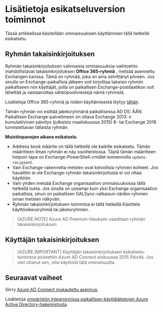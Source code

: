 <properties
   pageTitle="Azure AD Connect: Ominaisuuksien esikatselu | Microsoft Azure"
   description="Tässä ohjeaiheessa kerrotaan Lisää tiedot ominaisuuksia, jotka ovat Azure AD Connect esikatselussa."
   services="active-directory"
   documentationCenter=""
   authors="andkjell"
   manager="femila"
   editor=""/>

<tags
   ms.service="active-directory"  
   ms.workload="identity"
   ms.tgt_pltfrm="na"
   ms.devlang="na"
   ms.topic="article"
   ms.date="06/27/2016"
   ms.author="billmath"/>

# <a name="more-details-about-features-in-preview"></a>Lisätietoja esikatseluversion toiminnot
Tässä artikkelissa käsitellään ominaisuuksien käyttäminen tällä hetkellä esikatselu.

## <a name="group-writeback"></a>Ryhmän takaisinkirjoituksen
Ryhmän takaisinkirjoituksen valinnaisia ominaisuuksia-vaihtoehto mahdollistavat takaisinkirjoituksen **Office 365-ryhmiä** , metsää asennettu Exchangen kanssa. Tämä on ryhmää, joka on aina selvittänyt pilveen. Jos sinulla on Exchange-paikallisia jälkeen voit kirjoittaa takaisin ryhmiin paikalliseen niin käyttäjät, joilla on paikallisen Exchange-postilaatikon voit lähettää ja vastaanottaa sähköpostiviestejä nämä ryhmistä.

Lisätietoja Office 365-ryhmiä ja niiden käyttämisestä löytyy [tähän](http://aka.ms/O365g).

Tämän ryhmän voi esittää jakeluryhmänä paikallisessa AD DS: ÄÄN. Paikallisen Exchange-palvelimeen on oltava Exchange 2013: n kumulatiivinen päivitys (julkaistu maaliskuussa 2015) 8- tai Exchange 2016 tunnistettavan tällaista ryhmän.

**Muistiinpanojen aikana esikatselu**

- Address book määrite on tällä hetkellä ole kaikille esikatselu. Tämän määritteen ilman ryhmän ei näy osoitteistossa. Täytä tämän määritteen helpoin tapa on Exchange-PowerShell-cmdlet-komennolla `update-recipient`.
- Vain Exchange-rakennetta metsien ovat kelvollisia ryhmien kohteet. Jos havaittiin ei ole Exchange-ryhmän takaisinkirjoitusta ei voi ottaa käyttöön.
- Vain yhden metsää Exchange organisaation ominaisuuksissa tällä hetkellä tueta. Jos sinulla on useampi kuin yksi Exchange organisaation paikallisia, sinun on paikallisen GALSync-ratkaisun näiden ryhmien oman metsien näkyvän.
- Ryhmän takaisinkirjoituksen-toimintoa ei tällä hetkellä Käsittele käyttöoikeusryhmiä tai jakeluryhmien.

>[AZURE.NOTE] Azure AD Premium-tilauksen vaaditaan ryhmän takaisinkirjoituksen.

## <a name="user-writeback"></a>Käyttäjän takaisinkirjoituksen
> [AZURE.IMPORTANT] Käyttäjän takaisinkirjoituksen esikatselu-toimintoa poistettiin Azure AD Connect elokuussa 2015 Päivitä. Jos olet ottanut sen, olisi käytöstä tätä ominaisuutta.

## <a name="next-steps"></a>Seuraavat vaiheet
Siirry [Azure AD Connect mukautettu asennus](./connect/active-directory-aadconnect-get-started-custom.md).

Lisätietoja [ympäristön integroinnissa paikallisen-käyttäjätietojen Azure Active Directory-hakemistosta](active-directory-aadconnect.md).
